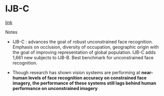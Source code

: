 # IJB-C

[link](http://biometrics.cse.msu.edu/Publications/Face/Mazeetal_IARPAJanusBenchmarkCFaceDatasetAndProtocol_ICB2018.pdf)

Notes

- IJB-C : advances the goal of robust unconstrained face recognition. Emphasis on occlusion, diversity of occupation, 
geographic origin with the goal of improving representation of global population. IJB-C adds 1,661 new subjects to IJB-B. 
Best benchmark for unconstrained face recognition. 

- Though research has shown vision systems are performing at **near-human levels of face recognition accuracy on constrained
face imagery, the performance of these systems still lags behind human performance on unconstrained imagery**
